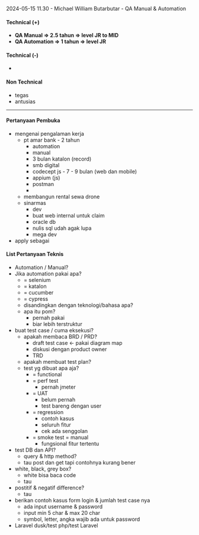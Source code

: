 2024-05-15 11.30 - Michael William Butarbutar - QA Manual & Automation

#### Technical (+) 

- **QA Manual => 2.5 tahun => level JR to MID**
- **QA Automation => 1 tahun => level JR**

#### Technical (-)  

- 

#### Non Technical  

- tegas
- antusias

---

#### Pertanyaan Pembuka

- mengenai pengalaman kerja  
	- pt amar bank - 2 tahun
		- automation
		- manual
		- 3 bulan katalon (record)
		- smb digital
		- codecept js - 7 - 9 bulan (web dan mobile)
		- appium (js)
		- postman
		- 
	- membangun rental sewa drone 
	- sinarmas
		- dev
		- buat web internal untuk claim
		- oracle db
		- nulis sql udah agak lupa
		- mega dev
- apply sebagai


#### List Pertanyaan Teknis

- Automation / Manual?  
- Jika automation pakai apa?
	- = selenium
	- = katalon
	- = cucumber
	- = cypress
	- disandingkan dengan teknologi/bahasa apa?
	- apa itu pom?
		- pernah pakai
		- biar lebih terstruktur
- buat test case / cuma eksekusi?
	- apakah membaca BRD / PRD?
		- draft test case <- pakai diagram map
		- diskusi dengan product owner
		- TRD
	- apakah membuat test plan?
	- test yg dibuat apa aja?
		- = functional
		- = perf test
			- pernah jmeter
		- = UAT
			- belum pernah
			- test bareng dengan user
		- = regression
			- contoh kasus
			- seluruh fitur
			- cek ada senggolan
		- = smoke test = manual
			- fungsional fitur tertentu
- test DB dan API?
	- query & http method?
	- tau post dan get tapi contohnya kurang bener
- white, black, grey box?
	- white bisa baca code
	- tau
- postitif & negatif difference?
	- tau
- berikan contoh kasus form login & jumlah test case nya
	- ada input username & password
	- input min 5 char & max 20 char
	- symbol, letter, angka wajib ada untuk password
- Laravel dusk/test php/test Laravel